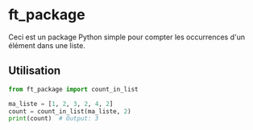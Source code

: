 # ft_package

Ceci est un package Python simple pour compter les occurrences d'un élément
dans une liste.

## Utilisation

```python
from ft_package import count_in_list

ma_liste = [1, 2, 3, 2, 4, 2]
count = count_in_list(ma_liste, 2)
print(count)  # Output: 3
